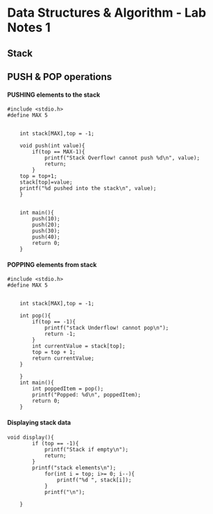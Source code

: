 # Data Structures & Algorithm - Lab Notes 1

## Stack

## PUSH & POP operations

#### PUSHING elements to the stack
```
#include <stdio.h>
#define MAX 5


	int stack[MAX],top = -1;
	
	void push(int value){
		if(top == MAX-1){
			printf("Stack Overflow! cannot push %d\n", value);
			return;
		}
	top = top+1;
	stack[top]=value;
	printf("%d pushed into the stack\n", value);
	}
	
	
	int main(){
		push(10);
		push(20);
		push(30);
		push(40);
		return 0;
	}

```

#### POPPING elements from stack
```
#include <stdio.h>
#define MAX 5


	int stack[MAX],top = -1;
	
	int pop(){
		if(top == -1){
			printf("stack Underflow! cannot pop\n");
			return -1;
		}
		int currentValue = stack[top];
		top = top + 1;
		return currentValue;
	}

	}
	int main(){
		int poppedItem = pop();
		printf("Popped: %d\n", poppedItem);
		return 0;
	}
```

#### Displaying stack data

```
void display(){
		if (top == -1){
			printf("Stack if empty\n");
			return;
		}
		printf("stack elements\n");
		    for(int i = top; i>= 0; i--){
		        printf("%d ", stack[i]);
		    }
		    printf("\n");
		
	}
```

